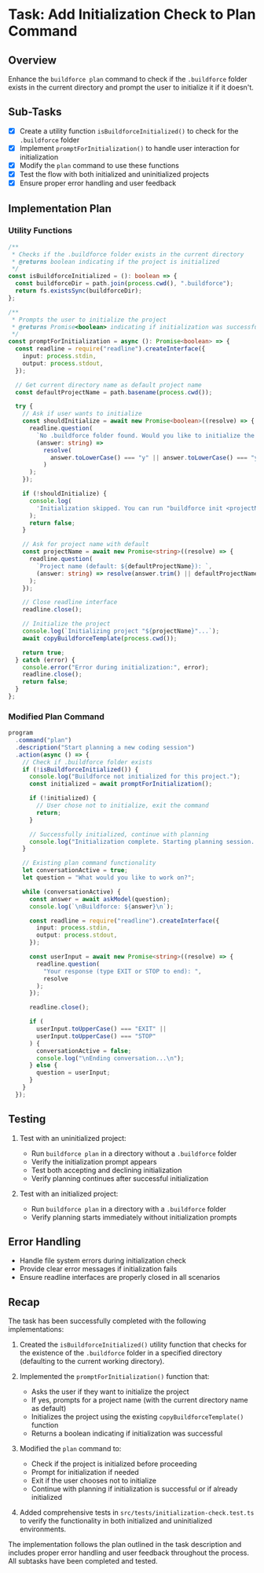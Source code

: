 # Task: Add Initialization Check to Plan Command

## Overview

Enhance the `buildforce plan` command to check if the `.buildforce` folder exists in the current directory and prompt the user to initialize it if it doesn't.

## Sub-Tasks

- [x] Create a utility function `isBuildforceInitialized()` to check for the `.buildforce` folder
- [x] Implement `promptForInitialization()` to handle user interaction for initialization
- [x] Modify the `plan` command to use these functions
- [x] Test the flow with both initialized and uninitialized projects
- [x] Ensure proper error handling and user feedback

## Implementation Plan

### Utility Functions

```typescript
/**
 * Checks if the .buildforce folder exists in the current directory
 * @returns boolean indicating if the project is initialized
 */
const isBuildforceInitialized = (): boolean => {
  const buildforceDir = path.join(process.cwd(), ".buildforce");
  return fs.existsSync(buildforceDir);
};

/**
 * Prompts the user to initialize the project
 * @returns Promise<boolean> indicating if initialization was successful
 */
const promptForInitialization = async (): Promise<boolean> => {
  const readline = require("readline").createInterface({
    input: process.stdin,
    output: process.stdout,
  });

  // Get current directory name as default project name
  const defaultProjectName = path.basename(process.cwd());

  try {
    // Ask if user wants to initialize
    const shouldInitialize = await new Promise<boolean>((resolve) => {
      readline.question(
        `No .buildforce folder found. Would you like to initialize the project first? (y/n): `,
        (answer: string) =>
          resolve(
            answer.toLowerCase() === "y" || answer.toLowerCase() === "yes"
          )
      );
    });

    if (!shouldInitialize) {
      console.log(
        'Initialization skipped. You can run "buildforce init <projectName>" later.'
      );
      return false;
    }

    // Ask for project name with default
    const projectName = await new Promise<string>((resolve) => {
      readline.question(
        `Project name (default: ${defaultProjectName}): `,
        (answer: string) => resolve(answer.trim() || defaultProjectName)
      );
    });

    // Close readline interface
    readline.close();

    // Initialize the project
    console.log(`Initializing project "${projectName}"...`);
    await copyBuildforceTemplate(process.cwd());

    return true;
  } catch (error) {
    console.error("Error during initialization:", error);
    readline.close();
    return false;
  }
};
```

### Modified Plan Command

```typescript
program
  .command("plan")
  .description("Start planning a new coding session")
  .action(async () => {
    // Check if .buildforce folder exists
    if (!isBuildforceInitialized()) {
      console.log("Buildforce not initialized for this project.");
      const initialized = await promptForInitialization();

      if (!initialized) {
        // User chose not to initialize, exit the command
        return;
      }

      // Successfully initialized, continue with planning
      console.log("Initialization complete. Starting planning session...");
    }

    // Existing plan command functionality
    let conversationActive = true;
    let question = "What would you like to work on?";

    while (conversationActive) {
      const answer = await askModel(question);
      console.log(`\nBuildforce: ${answer}\n`);

      const readline = require("readline").createInterface({
        input: process.stdin,
        output: process.stdout,
      });

      const userInput = await new Promise<string>((resolve) => {
        readline.question(
          "Your response (type EXIT or STOP to end): ",
          resolve
        );
      });

      readline.close();

      if (
        userInput.toUpperCase() === "EXIT" ||
        userInput.toUpperCase() === "STOP"
      ) {
        conversationActive = false;
        console.log("\nEnding conversation...\n");
      } else {
        question = userInput;
      }
    }
  });
```

## Testing

1. Test with an uninitialized project:

   - Run `buildforce plan` in a directory without a `.buildforce` folder
   - Verify the initialization prompt appears
   - Test both accepting and declining initialization
   - Verify planning continues after successful initialization

2. Test with an initialized project:
   - Run `buildforce plan` in a directory with a `.buildforce` folder
   - Verify planning starts immediately without initialization prompts

## Error Handling

- Handle file system errors during initialization check
- Provide clear error messages if initialization fails
- Ensure readline interfaces are properly closed in all scenarios

## Recap

The task has been successfully completed with the following implementations:

1. Created the `isBuildforceInitialized()` utility function that checks for the existence of the `.buildforce` folder in a specified directory (defaulting to the current working directory).

2. Implemented the `promptForInitialization()` function that:

   - Asks the user if they want to initialize the project
   - If yes, prompts for a project name (with the current directory name as default)
   - Initializes the project using the existing `copyBuildforceTemplate()` function
   - Returns a boolean indicating if initialization was successful

3. Modified the `plan` command to:

   - Check if the project is initialized before proceeding
   - Prompt for initialization if needed
   - Exit if the user chooses not to initialize
   - Continue with planning if initialization is successful or if already initialized

4. Added comprehensive tests in `src/tests/initialization-check.test.ts` to verify the functionality in both initialized and uninitialized environments.

The implementation follows the plan outlined in the task description and includes proper error handling and user feedback throughout the process. All subtasks have been completed and tested.
